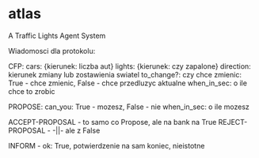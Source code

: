 # atlas
A Traffic Lights Agent System

Wiadomosci dla protokolu:

CFP:
cars: {kierunek: liczba aut}
lights: {kierunek: czy zapalone}
direction: kierunek zmiany lub zostawienia swiatel
to_change?: czy chce zmienic: True - chce zmienic, False - chce przedluzyc aktualne
when_in_sec: o ile chce to zrobic

PROPOSE:
can_you: True - mozesz, False - nie
when_in_sec: o ile mozesz

ACCEPT-PROPOSAL - to samo co Propose, ale na bank na True
REJECT-PROPOSAL - -||- ale z False

INFORM - ok: True, potwierdzenie na sam koniec, nieistotne
